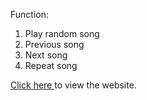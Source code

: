 Function:

1) Play random song
2) Previous song
3) Next song
4) Repeat song

<a href="https://muqriqawiem.github.io/mp3-web-player/" target="_blank">Click here </a>to view the website.
